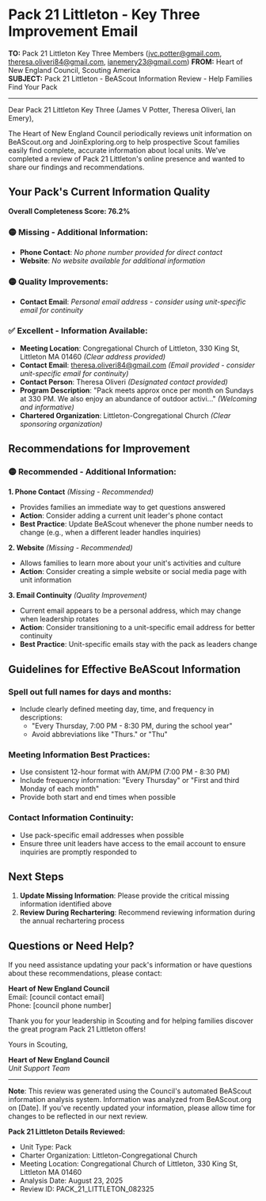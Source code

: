 # Pack 21 Littleton - Key Three Improvement Email

**TO:** Pack 21 Littleton Key Three Members (jvc.potter@gmail.com, theresa.oliveri84@gmail.com, ianemery23@gmail.com)
**FROM:** Heart of New England Council, Scouting America  
**SUBJECT:** Pack 21 Littleton - BeAScout Information Review - Help Families Find Your Pack  

---

Dear Pack 21 Littleton Key Three (James V Potter, Theresa Oliveri, Ian  Emery),

The Heart of New England Council periodically reviews unit information on BeAScout.org and JoinExploring.org to help prospective Scout families easily find complete, accurate information about local units. We've completed a review of Pack 21 Littleton's online presence and wanted to share our findings and recommendations.

## Your Pack's Current Information Quality

**Overall Completeness Score: 76.2%**


### 🟡 **Missing - Additional Information:**
- **Phone Contact**: *No phone number provided for direct contact*
- **Website**: *No website available for additional information*

### 🟡 **Quality Improvements:**
- **Contact Email**: *Personal email address - consider using unit-specific email for continuity*

### ✅ **Excellent - Information Available:**
- **Meeting Location**: Congregational Church of Littleton, 330 King St, Littleton MA 01460 *(Clear address provided)*
- **Contact Email**: theresa.oliveri84@gmail.com *(Email provided - consider unit-specific email for continuity)*
- **Contact Person**: Theresa Oliveri *(Designated contact provided)*
- **Program Description**: "Pack meets approx once per month on Sundays at 330 PM.  We also enjoy an abundance of outdoor activi..." *(Welcoming and informative)*
- **Chartered Organization**: Littleton-Congregational Church *(Clear sponsoring organization)*

## Recommendations for Improvement

### 🟡 **Recommended - Additional Information:**

**1. Phone Contact** *(Missing - Recommended)*
- Provides families an immediate way to get questions answered
- **Action**: Consider adding a current unit leader's phone contact
- **Best Practice**: Update BeAScout whenever the phone number needs to change (e.g., when a different leader handles inquiries)

**2. Website** *(Missing - Recommended)*
- Allows families to learn more about your unit's activities and culture
- **Action**: Consider creating a simple website or social media page with unit information

**3. Email Continuity** *(Quality Improvement)*
- Current email appears to be a personal address, which may change when leadership rotates
- **Action**: Consider transitioning to a unit-specific email address for better continuity
- **Best Practice**: Unit-specific emails stay with the pack as leaders change


## Guidelines for Effective BeAScout Information

### **Spell out full names for days and months:**
- Include clearly defined meeting day, time, and frequency in descriptions:
  - "Every Thursday, 7:00 PM - 8:30 PM, during the school year"
  - Avoid abbreviations like "Thurs." or "Thu"

### **Meeting Information Best Practices:**
- Use consistent 12-hour format with AM/PM (7:00 PM - 8:30 PM)
- Include frequency information: "Every Thursday" or "First and third Monday of each month"
- Provide both start and end times when possible

### **Contact Information Continuity:**
- Use pack-specific email addresses when possible
- Ensure three unit leaders have access to the email account to ensure inquiries are promptly responded to

## Next Steps

1. **Update Missing Information**: Please provide the critical missing information identified above
2. **Review During Rechartering**: Recommend reviewing information during the annual rechartering process

## Questions or Need Help?

If you need assistance updating your pack's information or have questions about these recommendations, please contact:

**Heart of New England Council**  
Email: [council contact email]  
Phone: [council phone number]

Thank you for your leadership in Scouting and for helping families discover the great program Pack 21 Littleton offers!

Yours in Scouting,

**Heart of New England Council**  
*Unit Support Team*

---

**Note**: This review was generated using the Council's automated BeAScout information analysis system. Information was analyzed from BeAScout.org on [Date]. If you've recently updated your information, please allow time for changes to be reflected in our next review.

**Pack 21 Littleton Details Reviewed:**
- Unit Type: Pack
- Charter Organization: Littleton-Congregational Church  
- Meeting Location: Congregational Church of Littleton, 330 King St, Littleton MA 01460
- Analysis Date: August 23, 2025
- Review ID: PACK_21_LITTLETON_082325